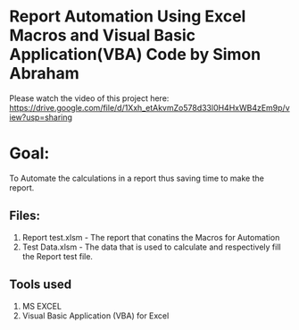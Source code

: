 # Report Automation Using Excel Macros and Visual Basic Application(VBA) Code by Simon Abraham

Please watch the video of this project here: https://drive.google.com/file/d/1Xxh_etAkvmZo578d33l0H4HxWB4zEm9p/view?usp=sharing

# Goal:
To Automate the calculations in a report thus saving time to make the report.

## Files:
1) Report test.xlsm - The report that conatins the Macros for Automation
2) Test Data.xlsm - The data that is used to calculate and respectively fill the Report test file.

## Tools used
1) MS EXCEL
2) Visual Basic Application (VBA) for Excel




